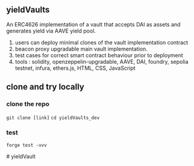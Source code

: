 ## yieldVaults

An ERC4626 implementation of a vault that accepts DAI as assets and generates yield via AAVE yield pool.
1.  users can deploy minimal clones of the vault implementation contract
2.  beacon proxy upgradable main vault implementation.
3.  test cases for correct smart contract behaviour prior to deployment
4.  tools : solidity, openzeppelin-upgradable, AAVE, DAI, foundry, sepolia testnet, infura, ethers.js, HTML, CSS, JavaScript

## clone and try locally
### clone the repo
``git clone [link]``
``cd yieldVaults_dev``

### test
``forge test -vvv``

#   y i e l d V a u l t  
 